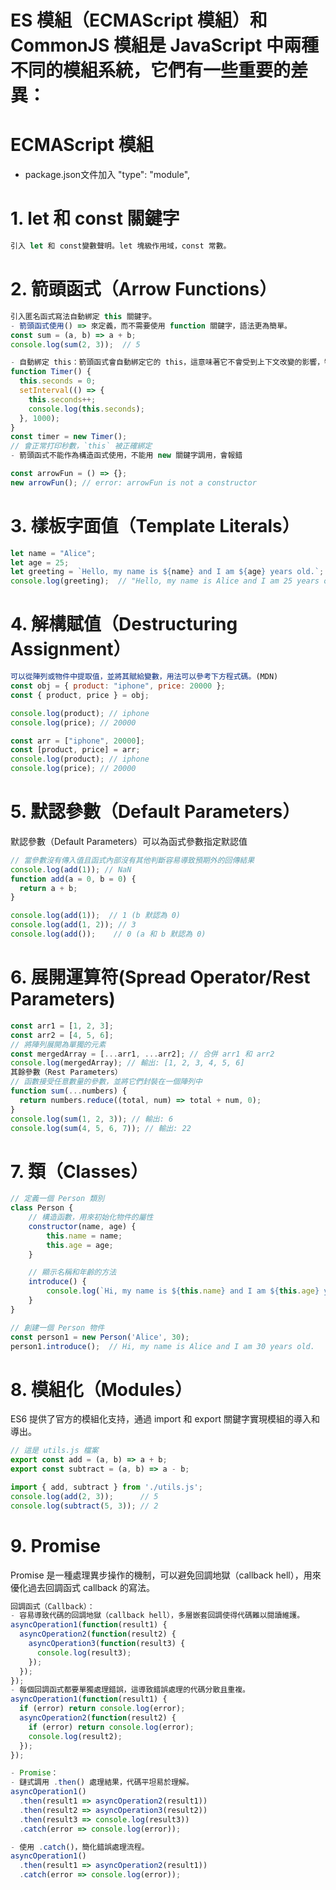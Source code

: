 # ES 模組（ECMAScript 模組）和 CommonJS 模組是 JavaScript 中兩種不同的模組系統，它們有一些重要的差異：
# ECMAScript 模組
- package.json文件加入  "type": "module",

# 1. let 和 const 關鍵字

```javascript
引入 let 和 const變數聲明。let 塊級作用域，const 常數。
```

# 2. 箭頭函式（Arrow Functions）
```javascript
引入匿名函式寫法自動綁定 this 關鍵字。
- 箭頭函式使用() => 來定義，而不需要使用 function 關鍵字，語法更為簡單。
const sum = (a, b) => a + b;
console.log(sum(2, 3));  // 5

- 自動綁定 this：箭頭函式會自動綁定它的 this，這意味著它不會受到上下文改變的影響，特別是在回調函式中，這樣可以避免傳統函式中 this 的問題。
function Timer() {
  this.seconds = 0;
  setInterval(() => {
    this.seconds++;
    console.log(this.seconds);
  }, 1000);
}
const timer = new Timer();
// 會正常打印秒數，`this` 被正確綁定
- 箭頭函式不能作為構造函式使用，不能用 new 關鍵字調用，會報錯
```
```javascript
const arrowFun = () => {};
new arrowFun(); // error: arrowFun is not a constructor
```

# 3. 樣板字面值（Template Literals）
```javascript
let name = "Alice";
let age = 25;
let greeting = `Hello, my name is ${name} and I am ${age} years old.`;
console.log(greeting);  // "Hello, my name is Alice and I am 25 years old."
```

# 4. 解構賦值（Destructuring Assignment）
```javascript
可以從陣列或物件中提取值，並將其賦給變數，用法可以參考下方程式碼。(MDN)
const obj = { product: "iphone", price: 20000 };
const { product, price } = obj;

console.log(product); // iphone
console.log(price); // 20000

const arr = ["iphone", 20000];
const [product, price] = arr;
console.log(product); // iphone
console.log(price); // 20000
```
# 5. 默認參數（Default Parameters）
默認參數（Default Parameters）可以為函式參數指定默認值
```javascript
// 當參數沒有傳入值且函式內部沒有其他判斷容易導致預期外的回傳結果
console.log(add(1)); // NaN
function add(a = 0, b = 0) {
  return a + b;
}

console.log(add(1));  // 1 (b 默認為 0)
console.log(add(1, 2)); // 3
console.log(add());    // 0 (a 和 b 默認為 0)

```
# 6. 展開運算符(Spread Operator/Rest Parameters)
```javascript
const arr1 = [1, 2, 3];
const arr2 = [4, 5, 6];
// 將陣列展開為單獨的元素
const mergedArray = [...arr1, ...arr2]; // 合併 arr1 和 arr2
console.log(mergedArray); // 輸出: [1, 2, 3, 4, 5, 6]
其餘參數（Rest Parameters）
// 函數接受任意數量的參數，並將它們封裝在一個陣列中
function sum(...numbers) {
  return numbers.reduce((total, num) => total + num, 0);
}
console.log(sum(1, 2, 3)); // 輸出: 6
console.log(sum(4, 5, 6, 7)); // 輸出: 22
```

# 7. 類（Classes）
```javascript
// 定義一個 Person 類別
class Person {
    // 構造函數，用來初始化物件的屬性
    constructor(name, age) {
        this.name = name;
        this.age = age;
    }

    // 顯示名稱和年齡的方法
    introduce() {
        console.log(`Hi, my name is ${this.name} and I am ${this.age} years old.`);
    }
}

// 創建一個 Person 物件
const person1 = new Person('Alice', 30);
person1.introduce();  // Hi, my name is Alice and I am 30 years old.
```

# 8. 模組化（Modules）
ES6 提供了官方的模組化支持，通過 import 和 export 關鍵字實現模組的導入和導出。
```javascript
// 這是 utils.js 檔案
export const add = (a, b) => a + b;
export const subtract = (a, b) => a - b;

import { add, subtract } from './utils.js';
console.log(add(2, 3));      // 5
console.log(subtract(5, 3)); // 2
```
# 9. Promise
Promise 是一種處理異步操作的機制，可以避免回調地獄（callback hell），用來優化過去回調函式 callback 的寫法。
```javascript
回調函式（Callback）： 
- 容易導致代碼的回調地獄（callback hell），多層嵌套回調使得代碼難以閱讀維護。
asyncOperation1(function(result1) {
  asyncOperation2(function(result2) {
    asyncOperation3(function(result3) {
      console.log(result3);
    });
  });
});
- 每個回調函式都要單獨處理錯誤，這導致錯誤處理的代碼分散且重複。
asyncOperation1(function(result1) {
  if (error) return console.log(error);
  asyncOperation2(function(result2) {
    if (error) return console.log(error);
    console.log(result2);
  });
});

- Promise： 
- 鏈式調用 .then() 處理結果，代碼平坦易於理解。
asyncOperation1()
  .then(result1 => asyncOperation2(result1))
  .then(result2 => asyncOperation3(result2))
  .then(result3 => console.log(result3))
  .catch(error => console.log(error));

- 使用 .catch()，簡化錯誤處理流程。
asyncOperation1()
  .then(result1 => asyncOperation2(result1))
  .catch(error => console.log(error));
